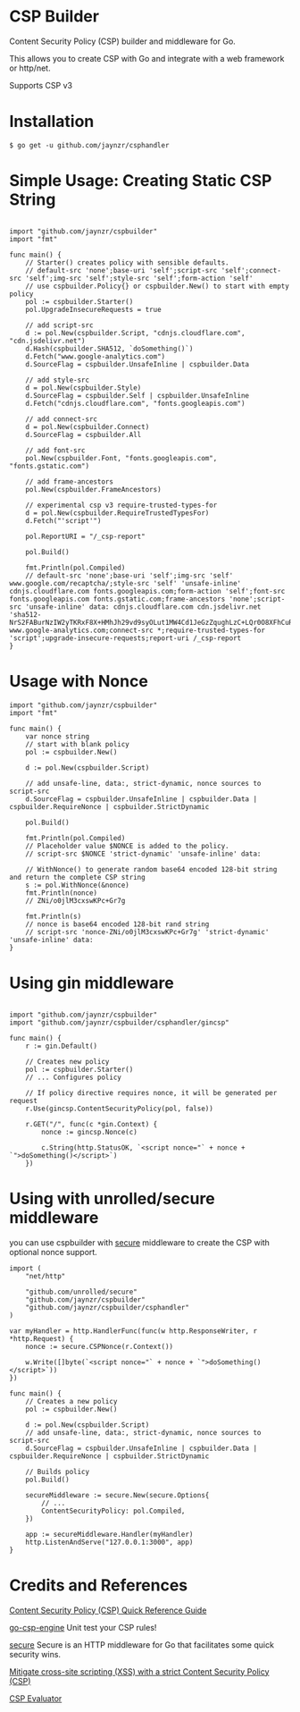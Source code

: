 # CSP Builder
Content Security Policy (CSP) builder and middleware for Go.

This allows you to create CSP with Go and integrate with a web framework or http/net.

Supports CSP v3

# Installation
```golang
$ go get -u github.com/jaynzr/csphandler
```

# Simple Usage: Creating Static CSP String
```golang

import "github.com/jaynzr/cspbuilder"
import "fmt"

func main() {
    // Starter() creates policy with sensible defaults.
    // default-src 'none';base-uri 'self';script-src 'self';connect-src 'self';img-src 'self';style-src 'self';form-action 'self'
    // use cspbuilder.Policy{} or cspbuilder.New() to start with empty policy
    pol := cspbuilder.Starter()
	pol.UpgradeInsecureRequests = true

    // add script-src
	d := pol.New(cspbuilder.Script, "cdnjs.cloudflare.com", "cdn.jsdelivr.net")
	d.Hash(cspbuilder.SHA512, `doSomething()`)
	d.Fetch("www.google-analytics.com")
	d.SourceFlag = cspbuilder.UnsafeInline | cspbuilder.Data

    // add style-src
	d = pol.New(cspbuilder.Style)
	d.SourceFlag = cspbuilder.Self | cspbuilder.UnsafeInline
	d.Fetch("cdnjs.cloudflare.com", "fonts.googleapis.com")

    // add connect-src
	d = pol.New(cspbuilder.Connect)
	d.SourceFlag = cspbuilder.All

    // add font-src
	pol.New(cspbuilder.Font, "fonts.googleapis.com", "fonts.gstatic.com")

    // add frame-ancestors
	pol.New(cspbuilder.FrameAncestors)

    // experimental csp v3 require-trusted-types-for
    d = pol.New(cspbuilder.RequireTrustedTypesFor)
	d.Fetch("'script'")

	pol.ReportURI = "/_csp-report"

    pol.Build()

    fmt.Println(pol.Compiled)
    // default-src 'none';base-uri 'self';img-src 'self' www.google.com/recaptcha/;style-src 'self' 'unsafe-inline' cdnjs.cloudflare.com fonts.googleapis.com;form-action 'self';font-src fonts.googleapis.com fonts.gstatic.com;frame-ancestors 'none';script-src 'unsafe-inline' data: cdnjs.cloudflare.com cdn.jsdelivr.net 'sha512-NrS2FABurNzIW2yTKRxF8X+HMhJh29vd9syOLut1MW4Cd1JeGzZqughLzC+LQr0O8XFhCuR4zyjLgrTQct7jAA==' www.google-analytics.com;connect-src *;require-trusted-types-for 'script';upgrade-insecure-requests;report-uri /_csp-report
}

```

# Usage with Nonce
```golang
import "github.com/jaynzr/cspbuilder"
import "fmt"

func main() {
    var nonce string
    // start with blank policy
    pol := cspbuilder.New()

	d := pol.New(cspbuilder.Script)

    // add unsafe-line, data:, strict-dynamic, nonce sources to script-src
	d.SourceFlag = cspbuilder.UnsafeInline | cspbuilder.Data | cspbuilder.RequireNonce | cspbuilder.StrictDynamic

    pol.Build()

    fmt.Println(pol.Compiled)
    // Placeholder value $NONCE is added to the policy.
    // script-src $NONCE 'strict-dynamic' 'unsafe-inline' data:

    // WithNonce() to generate random base64 encoded 128-bit string and return the complete CSP string
    s := pol.WithNonce(&nonce)
    fmt.Println(nonce)
    // ZNi/o0jlM3cxswKPc+Gr7g

    fmt.Println(s)
    // nonce is base64 encoded 128-bit rand string
    // script-src 'nonce-ZNi/o0jlM3cxswKPc+Gr7g' 'strict-dynamic' 'unsafe-inline' data:
}
```

# Using gin middleware
```golang

import "github.com/jaynzr/cspbuilder"
import "github.com/jaynzr/cspbuilder/csphandler/gincsp"

func main() {
	r := gin.Default()

    // Creates new policy
    pol := cspbuilder.Starter()
    // ... Configures policy

    // If policy directive requires nonce, it will be generated per request
    r.Use(gincsp.ContentSecurityPolicy(pol, false))

    r.GET("/", func(c *gin.Context) {
        nonce := gincsp.Nonce(c)

		c.String(http.StatusOK, `<script nonce="` + nonce + `">doSomething()</script>`)
	})

```

# Using with unrolled/secure middleware
you can use cspbuilder with [secure](https://github.com/unrolled/secure) middleware to create the CSP with optional nonce support.

```golang
import (
    "net/http"

    "github.com/unrolled/secure"
    "github.com/jaynzr/cspbuilder"
    "github.com/jaynzr/cspbuilder/csphandler"
)

var myHandler = http.HandlerFunc(func(w http.ResponseWriter, r *http.Request) {
    nonce := secure.CSPNonce(r.Context())

    w.Write([]byte(`<script nonce="` + nonce + `">doSomething()</script>`))
})

func main() {
    // Creates a new policy
    pol := cspbuilder.New()

    d := pol.New(cspbuilder.Script)
    // add unsafe-line, data:, strict-dynamic, nonce sources to script-src
	d.SourceFlag = cspbuilder.UnsafeInline | cspbuilder.Data | cspbuilder.RequireNonce | cspbuilder.StrictDynamic

    // Builds policy
    pol.Build()

    secureMiddleware := secure.New(secure.Options{
        // ...
        ContentSecurityPolicy: pol.Compiled,
    })

    app := secureMiddleware.Handler(myHandler)
    http.ListenAndServe("127.0.0.1:3000", app)
}
```

# Credits and References

[Content Security Policy (CSP) Quick Reference Guide](https://content-security-policy.com/)


[go-csp-engine](https://github.com/d4l3k/go-csp-engine)
Unit test your CSP rules!

[secure](https://github.com/unrolled/secure)
Secure is an HTTP middleware for Go that facilitates some quick security wins.

[Mitigate cross-site scripting (XSS) with a strict Content Security Policy (CSP)](https://web.dev/strict-csp/)

[CSP Evaluator](https://csp-evaluator.withgoogle.com/)